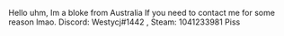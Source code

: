 Hello uhm, Im a bloke from Australia
If you need to contact me for some reason lmao. Discord: Westycj#1442 , Steam: 1041233981
Piss
